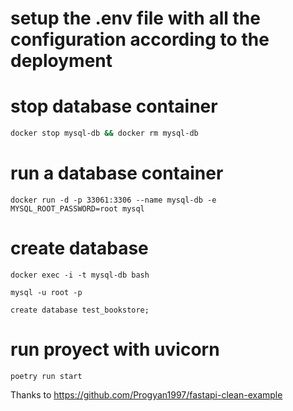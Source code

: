 # setup the .env file with all the configuration according to the deployment

# stop database container
```bash
docker stop mysql-db && docker rm mysql-db
```
# run a database container 
```
docker run -d -p 33061:3306 --name mysql-db -e MYSQL_ROOT_PASSWORD=root mysql
```
# create database
```
docker exec -i -t mysql-db bash

mysql -u root -p

create database test_bookstore;
```

# run proyect with uvicorn
```
poetry run start
```


Thanks to
https://github.com/Progyan1997/fastapi-clean-example